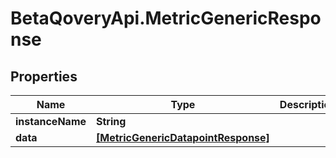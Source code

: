 # BetaQoveryApi.MetricGenericResponse

## Properties

Name | Type | Description | Notes
------------ | ------------- | ------------- | -------------
**instanceName** | **String** |  | 
**data** | [**[MetricGenericDatapointResponse]**](MetricGenericDatapointResponse.md) |  | 


